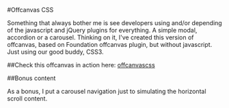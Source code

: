 #Offcanvas CSS

Something that always bother me is see developers using and/or depending of the javascript and jQuery plugins for everything. A simple modal, accordion or a carousel.
Thinking on it, I've created this version of offcanvas, based on Foundation offcanvas plugin, but without javascript. Just using our good buddy, CSS3.

##Check this offcanvas in action here: [offcanvascss](http://codepen.io/israel-wolfather/full/pJJYxy/)

##Bonus content

As a bonus, I put a carousel navigation just to simulating the horizontal scroll content.